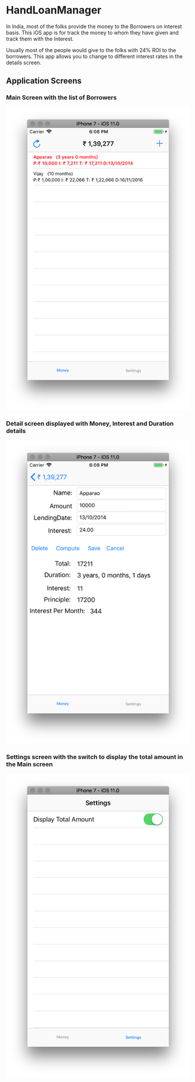 # HandLoanManager
In India, most of the folks provide the money to the Borrowers on interest basis. This iOS app is for track the money to whom they have given and track them with the Interest.

Usually most of the people would give to the folks with 24% ROI to the borrowers. This app allows you to change to different interest rates in the details screen.                                  

## Application Screens

### Main Screen with the list of Borrowers
![alt text](https://github.com/ApparaoMulpuri/HandLoanManager/blob/master/Screen%20Shot%202017-10-13%20at%206.08.18%20PM.png)

### Detail screen displayed with Money, Interest and Duration details
![alt text](https://github.com/ApparaoMulpuri/HandLoanManager/blob/master/Screen%20Shot%202017-10-13%20at%206.08.22%20PM.png)

### Settings screen with the switch to display the total amount in the Main screen
![alt text](https://github.com/ApparaoMulpuri/HandLoanManager/blob/master/Screen%20Shot%202017-10-13%20at%206.08.26%20PM.png)

